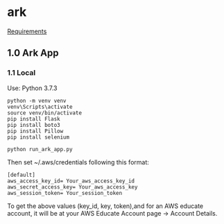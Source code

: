 # ark
[Requirements](http://www.cs.toronto.edu/~delara/courses/ece1779/projects/ECE1779-a3.pdf)


## 1.0 Ark App


### 1.1 Local
Use: Python 3.7.3
```
python -m venv venv
venv\Scripts\activate
source venv/bin/activate
pip install Flask
pip install boto3
pip install Pillow
pip install selenium

python run_ark_app.py
```

Then set ~/.aws/credentials following this format:

```
[default]
aws_access_key_id= Your_aws_access_key_id
aws_secret_access_key= Your_aws_access_key
aws_session_token= Your_session_token
```

To get the above values (key_id, key, token),and for an AWS educate account, it will be at your AWS Educate Account page -> Account Details.
